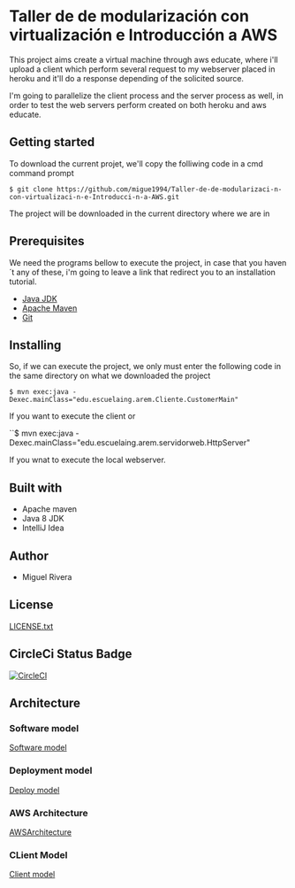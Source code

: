 # Taller de de modularización con virtualización e Introducción a AWS

This project aims create a virtual machine through aws educate, where i'll upload a client which perform several request to my webserver placed in heroku and it'll do a response depending of the solicited source.

I'm going to parallelize the client process and the server process as well, in order to test the web servers perform created on both heroku and aws educate.

## Getting started

To download the current projet, we'll copy the folliwing code in a cmd command prompt

``$ git clone https://github.com/migue1994/Taller-de-de-modularizaci-n-con-virtualizaci-n-e-Introducci-n-a-AWS.git``

The project will be downloaded in the current directory where we are in

## Prerequisites

We need the programs bellow to execute the project, in case that you haven´t any of these, i'm going to leave a link that redirect you to an installation tutorial.

-  [Java JDK](https://docs.oracle.com/javase/10/install/installation-jdk-and-jre-microsoft-windows-platforms.htm#JSJIG-GUID-A740535E-9F97-448C-A141-B95BF1688E6F)
- [Apache Maven](https://howtodoinjava.com/maven/how-to-install-maven-on-windows/)
- [Git](https://www.linode.com/docs/development/version-control/how-to-install-git-on-linux-mac-and-windows/)

## Installing

So, if we can execute the project, we only must enter the following code in the same directory on what we downloaded the project

``$ mvn exec:java -Dexec.mainClass="edu.escuelaing.arem.Cliente.CustomerMain"``

If you want to execute the client or

``$ mvn exec:java -Dexec.mainClass="edu.escuelaing.arem.servidorweb.HttpServer"

If you wnat to execute the local webserver.

## Built with 

- Apache maven
- Java 8 JDK
- IntelliJ Idea

## Author

- Miguel Rivera

## License

[LICENSE.txt](LICENSE.txt)

## CircleCi Status Badge

[![CircleCI](https://circleci.com/gh/migue1994/Taller-de-de-modularizaci-n-con-virtualizaci-n-e-Introducci-n-a-AWS.svg?style=svg)](https://circleci.com/gh/migue1994/Taller-de-de-modularizaci-n-con-virtualizaci-n-e-Introducci-n-a-AWS)

## Architecture

### Software model

[Software model](https://github.com/migue1994/Taller-de-de-modularizaci-n-con-virtualizaci-n-e-Introducci-n-a-AWS/blob/master/img/SoftwareModel.PNG)

### Deployment model

[Deploy model](https://github.com/migue1994/Taller-de-de-modularizaci-n-con-virtualizaci-n-e-Introducci-n-a-AWS/blob/master/img/DeploymentModel.PNG)

### AWS Architecture

[AWSArchitecture](https://github.com/migue1994/Taller-de-de-modularizaci-n-con-virtualizaci-n-e-Introducci-n-a-AWS/blob/master/img/AWSArchitecture.PNG)

### CLient Model

[Client model](https://github.com/migue1994/Taller-de-de-modularizaci-n-con-virtualizaci-n-e-Introducci-n-a-AWS/blob/master/img/ClientModel.PNG)
